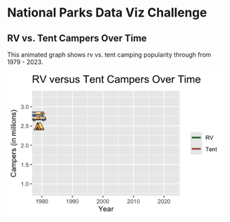 # National Parks Data Viz Challenge

## RV vs. Tent Campers Over Time
This animated graph shows rv vs. tent camping popularity through from 1979 - 2023.

![1image](https://github.com/izsuu/nationalparks/blob/main/RV%20versus%20Tent.gif)

